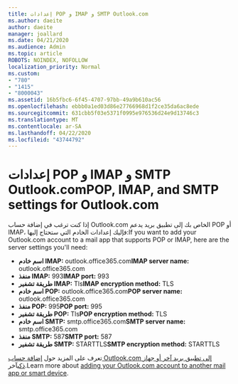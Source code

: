 ```yaml
---
title: إعدادات POP و IMAP و SMTP Outlook.com
ms.author: daeite
author: daeite
manager: joallard
ms.date: 04/21/2020
ms.audience: Admin
ms.topic: article
ROBOTS: NOINDEX, NOFOLLOW
localization_priority: Normal
ms.custom:
- "780"
- "1415"
- "8000043"
ms.assetid: 16b5fbc6-6f45-4707-97bb-49a9b610ac56
ms.openlocfilehash: ebbb0a1ed03d86e27766968d1f2ce35da6ac8ede
ms.sourcegitcommit: 631cbb5f03e5371f0995e976536d24e9d13746c3
ms.translationtype: MT
ms.contentlocale: ar-SA
ms.lasthandoff: 04/22/2020
ms.locfileid: "43744792"
---
```

# <a name="pop-imap-and-smtp-settings-for-outlookcom"></a><span data-ttu-id="80c36-102">إعدادات POP و IMAP و SMTP Outlook.com</span><span class="sxs-lookup"><span data-stu-id="80c36-102">POP, IMAP, and SMTP settings for Outlook.com</span></span>

<span data-ttu-id="80c36-103">إذا كنت ترغب في إضافة حساب Outlook.com الخاص بك إلى تطبيق بريد يدعم POP أو IMAP، فإليك إعدادات الخادم التي ستحتاج إليها:</span><span class="sxs-lookup"><span data-stu-id="80c36-103">If you want to add your Outlook.com account to a mail app that supports POP or IMAP, here are the server settings you'll need:</span></span>
  
- <span data-ttu-id="80c36-104">**اسم خادم IMAP:** outlook.office365.com</span><span class="sxs-lookup"><span data-stu-id="80c36-104">**IMAP server name:** outlook.office365.com</span></span>
- <span data-ttu-id="80c36-105">**منفذ IMAP:** 993</span><span class="sxs-lookup"><span data-stu-id="80c36-105">**IMAP port:** 993</span></span>
- <span data-ttu-id="80c36-106">**طريقة تشفير IMAP:** Tls</span><span class="sxs-lookup"><span data-stu-id="80c36-106">**IMAP encryption method:** TLS</span></span>
- <span data-ttu-id="80c36-107">**اسم خادم POP:** outlook.office365.com</span><span class="sxs-lookup"><span data-stu-id="80c36-107">**POP server name:** outlook.office365.com</span></span>  
- <span data-ttu-id="80c36-108">**منفذ POP:** 995</span><span class="sxs-lookup"><span data-stu-id="80c36-108">**POP port:** 995</span></span>  
- <span data-ttu-id="80c36-109">**طريقة تشفير POP:** Tls</span><span class="sxs-lookup"><span data-stu-id="80c36-109">**POP encryption method:** TLS</span></span>  
- <span data-ttu-id="80c36-110">**اسم خادم SMTP:** smtp.office365.com</span><span class="sxs-lookup"><span data-stu-id="80c36-110">**SMTP server name:** smtp.office365.com</span></span>
- <span data-ttu-id="80c36-111">**منفذ SMTP:** 587</span><span class="sxs-lookup"><span data-stu-id="80c36-111">**SMTP port:** 587</span></span>
- <span data-ttu-id="80c36-112">**طريقة تشفير SMTP:** STARTTLS</span><span class="sxs-lookup"><span data-stu-id="80c36-112">**SMTP encryption method:** STARTTLS</span></span>

<span data-ttu-id="80c36-113">تعرف على المزيد حول [إضافة حساب Outlook.com إلى تطبيق بريد آخر أو جهاز ذكي](https://support.office.com/article/73f3b178-0009-41ae-aab1-87b80fa94970?wt.mc_id=Office_Outlook_com_Alchemy)آخر.</span><span class="sxs-lookup"><span data-stu-id="80c36-113">Learn more about [adding your Outlook.com account to another mail app or smart device](https://support.office.com/article/73f3b178-0009-41ae-aab1-87b80fa94970?wt.mc_id=Office_Outlook_com_Alchemy).</span></span>